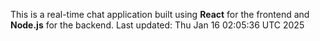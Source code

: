 This is a real-time chat application built using **React** for the frontend and **Node.js** for the backend.
Last updated: Thu Jan 16 02:05:36 UTC 2025

